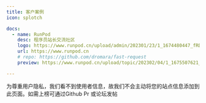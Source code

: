 ```yaml
---
title: 客户案例
icon: splotch

docs:
  - name: RunPod
    desc: 程序员站长交流社区
    logo: https://www.runpod.cn/upload/admin/202301/23/1_1674480447_fRDsJ5uoCs.png
    url: https://www.runpod.cn
    # repo: https://github.com/dromara/fast-request
    preview: https://www.runpod.cn/upload/topic/202302/04/1_1675507621_Vj7H0nWMag.png

---
```


为尊重用户隐私，我们看不到使用者信息，故我们不会主动将您的站点信息添加到此页面。如需上榜可通过Github Pr 或论坛发帖

<SiteInfo
  v-for="item in $frontmatter.docs"
  :key="item.link"
  v-bind="item"
/>
